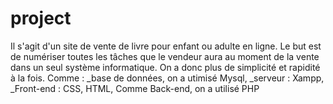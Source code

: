 # project
Il s'agit d'un site de vente de livre pour enfant ou adulte en ligne. Le but est de numériser toutes les tâches que le vendeur aura au moment de la vente dans un seul système informatique. On a donc plus de simplicité et rapidité à la fois.
Comme : _base de données, on a utimisé Mysql, 
_serveur :  Xampp,
_Front-end : CSS, HTML,
Comme Back-end, on a utilisé PHP

